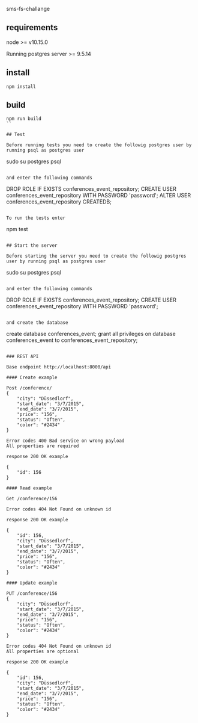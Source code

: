 sms-fs-challange

## requirements

node >= v10.15.0

Running postgres server >= 9.5.14

## install

```
npm install
```

## build

```
npm run build
``

## Test

Before running tests you need to create the followig postgres user by running psql as postgres user

```
sudo su postgres
psql
```

and enter the following commands

```
DROP ROLE IF EXISTS conferences_event_repository;
CREATE USER conferences_event_repository WITH PASSWORD 'password';
ALTER USER conferences_event_repository CREATEDB;
```

To run the tests enter

```
npm test
```

## Start the server

Before starting the server you need to create the followig postgres user by running psql as postgres user

```
sudo su postgres
psql
```

and enter the following commands

```
DROP ROLE IF EXISTS conferences_event_repository;
CREATE USER conferences_event_repository WITH PASSWORD 'password';
```

and create the database

```
create database conferences_event;
grant all privileges on database conferences_event to conferences_event_repository;
```

### REST API

Base endpoint http://localhost:8000/api

#### Create example

Post /conference/
{
    "city": "Düssedlorf",
    "start_date": "3/7/2015",
    "end_date": "3/7/2015",
    "price": "156",
    "status": "Often",
    "color": "#2434"
}

Error codes 400 Bad service on wrong payload
All properties are required

response 200 OK example

{
    "id": 156
}

#### Read example

Get /conference/156

Error codes 404 Not Found on unknown id

response 200 OK example

{
    "id": 156,
    "city": "Düssedlorf",
    "start_date": "3/7/2015",
    "end_date": "3/7/2015",
    "price": "156",
    "status": "Often",
    "color": "#2434"
}

#### Update example

PUT /conference/156
{
    "city": "Düssedlorf",
    "start_date": "3/7/2015",
    "end_date": "3/7/2015",
    "price": "156",
    "status": "Often",
    "color": "#2434"
}

Error codes 404 Not Found on unknown id
All properties are optional

response 200 OK example

{
    "id": 156,
    "city": "Düssedlorf",
    "start_date": "3/7/2015",
    "end_date": "3/7/2015",
    "price": "156",
    "status": "Often",
    "color": "#2434"
}
